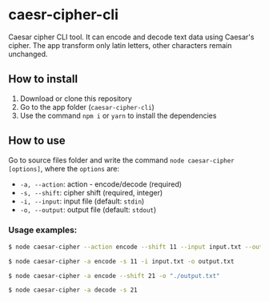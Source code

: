 # caesr-cipher-cli

Caesar cipher CLI tool.
It can encode and decode text data using Caesar's cipher.
The app transform only latin letters, other characters remain unchanged.

## How to install

1. Download or clone this repository
2. Go to the app folder (`caesar-cipher-cli`)
3. Use the command `npm i` or `yarn` to install the dependencies

## How to use

Go to source files folder and write the command `node caesar-cipher [options]`, where the `options` are:
* `-a, --action`: action - encode/decode (required)
* `-s, --shift`: cipher shift (required, integer)
* `-i, --input`: input file (default: `stdin`)
* `-o, --output`: output file (default: `stdout`)

### Usage examples:

```bash
$ node caesar-cipher --action encode --shift 11 --input input.txt --output output.txt

$ node caesar-cipher -a encode -s 11 -i input.txt -o output.txt

$ node caesar-cipher -a encode --shift 21 -o "./output.txt"

$ node caesar-cipher -a decode -s 21
```
